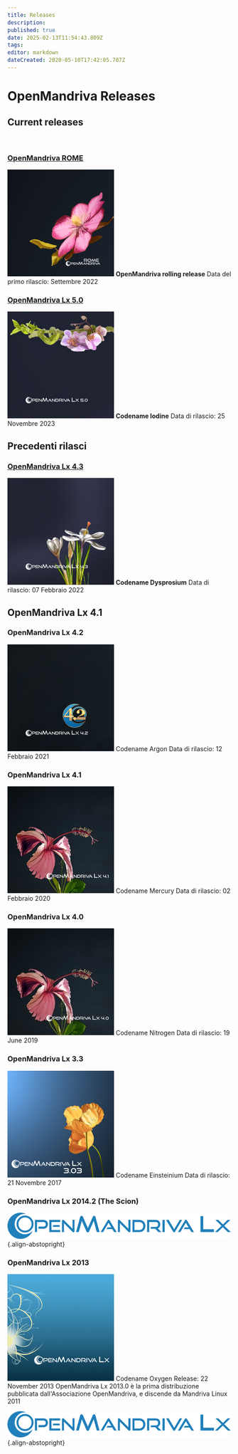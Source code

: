 ```yaml
---
title: Releases
description: 
published: true
date: 2025-02-13T11:54:43.809Z
tags: 
editor: markdown
dateCreated: 2020-05-10T17:42:05.707Z
---
```


# OpenMandriva Releases

## Current releases
<br>

### [OpenMandriva ROME](/distribution/releases/rome)
![omlx-rome-240px.jpg](/images/omlx-rome-240px.jpg)
**OpenMandriva rolling release**
Data del primo rilascio:  Settembre 2022
<br>


### [OpenMandriva Lx 5.0](/distribution/releases/omlx50/)
![omlx5.0-240px.png](/images/omlx5.0-240px.png)
**Codename Iodine**
Data di rilascio: 25 Novembre 2023
<br>

## Precedenti rilasci


### [OpenMandriva Lx 4.3](/distribution/releases/omlx43/)
![omlx4.3-240px.png](/images/omlx4.3-240px.png)
**Codename Dysprosium**
Data di rilascio: 07 Febbraio 2022
<br>

## OpenMandriva Lx 4.1

### OpenMandriva Lx 4.2
![omlx4.2-240px.png](/images/omlx4.2-240px.png)
Codename Argon
Data di rilascio: 12 Febbraio 2021
<br>

### OpenMandriva Lx 4.1
![omlx4.1-240px.png](/images/omlx4.1-240px.png)
Codename Mercury
Data di rilascio: 02 Febbraio 2020
<br>

### OpenMandriva Lx 4.0
![omlx4.0-240px.jpg](/images/omlx4.0-240px.jpg)
Codename Nitrogen
Data di rilascio: 19 June 2019
<br>

### OpenMandriva Lx 3.3
![omlx3.3-240px.png](/images/omlx3.3-240px.png)
Codename Einsteinium
Data di rilascio: 21 Novembre 2017
<br>

### OpenMandriva Lx 2014.2 (The Scion)
![header-tr-omlx.svg](/assets/header-tr-omlx.svg){.align-abstopright}

### OpenMandriva Lx 2013
![omlx2013-240px.png](/images/omlx2013-240px.png)
Codename Oxygen
Release: 22 November 2013
OpenMandriva Lx 2013.0 è la prima distribuzione pubblicata dall'Associazione OpenMandriva, e discende da Mandriva Linux 2011
<br>

![header-tr-omlx.svg](/assets/header-tr-omlx.svg){.align-abstopright}
